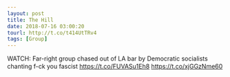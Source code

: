 ```yaml
---
layout: post
title: The Hill
date: 2018-07-16 03:00:20
tourl: http://t.co/t414UtTRv4
tags: [Group]
---
```

WATCH: Far-right group chased out of LA bar by Democratic socialists chanting f-ck you fascist https://t.co/FUVASu1Eh8 https://t.co/xjGGzNme60